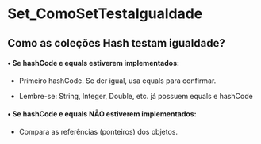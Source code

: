 # Set_ComoSetTestaIgualdade
## Como as coleções Hash testam igualdade?
#### • Se hashCode e equals estiverem implementados:

* Primeiro hashCode. Se der igual, usa equals para confirmar.

* Lembre-se: String, Integer, Double, etc. já possuem equals e hashCode

#### • Se hashCode e equals NÃO estiverem implementados:

* Compara as referências (ponteiros) dos objetos.
